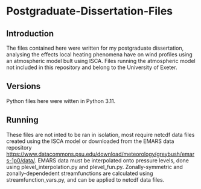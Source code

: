 # Postgraduate-Dissertation-Files

## Introduction
The files contained here were written for my postgraduate dissertation, analysing the effects local heating phenomena have on wind profiles using an atmospheric model bult using ISCA. Files running the atmospheric model not included in this repository and belong to the University of Exeter.

## Versions
Python files here were witten in Python 3.11.

## Running
These files are not inted to be ran in isolation, most require netcdf data files created using the ISCA model or downloaded from the EMARS data repository https://www.datacommons.psu.edu/download/meteorology/greybush/emars-1p0/data/. EMARS data must be interpolated onto pressure levels, done using plevel_interpolation.py and plevel_fun.py. Zonally-symmetric and zonally-dependedent streamfunctions are calculated using streamfunction_vars.py, and can be applied to netcdf data files. 
